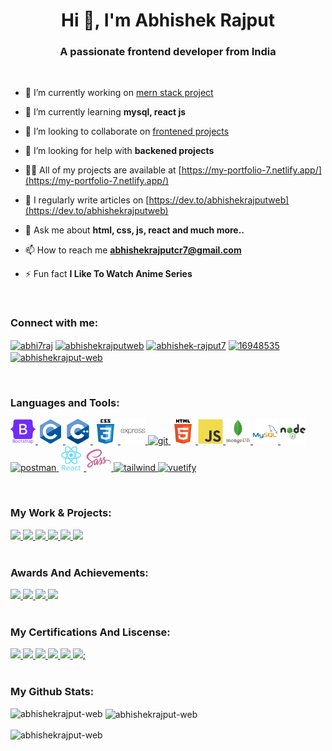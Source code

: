 <h1 align="center">Hi 👋, I'm Abhishek Rajput</h1>
<h3 align="center">A passionate frontend developer from India</h3>
</br>

- 🔭 I’m currently working on [mern stack project](https://gym-management-system7.netlify.app/)

- 🌱 I’m currently learning **mysql, react js**

- 👯 I’m looking to collaborate on [frontened projects](https://films-relic.netlify.app/)

- 🤝 I’m looking for help with **backened projects**

- 👨‍💻 All of my projects are available at [https://my-portfolio-7.netlify.app/](https://my-portfolio-7.netlify.app/)

- 📝 I regularly write articles on [https://dev.to/abhishekrajputweb](https://dev.to/abhishekrajputweb)

- 💬 Ask me about **html, css, js, react and much more..**

- 📫 How to reach me **abhishekrajputcr7@gmail.com**

- ⚡ Fun fact **I Like To Watch Anime Series**

</br>

<h3 align="left">Connect with me:</h3>
<p align="left">
<a href="https://codepen.io/abhi7raj" target="blank"><img align="center" src="https://raw.githubusercontent.com/rahuldkjain/github-profile-readme-generator/master/src/images/icons/Social/codepen.svg" alt="abhi7raj" height="30" width="40" /></a>
<a href="https://dev.to/abhishekrajputweb" target="blank"><img align="center" src="https://raw.githubusercontent.com/rahuldkjain/github-profile-readme-generator/master/src/images/icons/Social/devto.svg" alt="abhishekrajputweb" height="30" width="40" /></a>
<a href="https://linkedin.com/in/abhishek-rajput7" target="blank"><img align="center" src="https://raw.githubusercontent.com/rahuldkjain/github-profile-readme-generator/master/src/images/icons/Social/linked-in-alt.svg" alt="abhishek-rajput7" height="30" width="40" /></a>
<a href="https://stackoverflow.com/users/16948535" target="blank"><img align="center" src="https://raw.githubusercontent.com/rahuldkjain/github-profile-readme-generator/master/src/images/icons/Social/stack-overflow.svg" alt="16948535" height="30" width="40" /></a>
<a href="https://codesandbox.com/abhishekrajput-web" target="blank"><img align="center" src="https://raw.githubusercontent.com/rahuldkjain/github-profile-readme-generator/master/src/images/icons/Social/codesandbox.svg" alt="abhishekrajput-web" height="30" width="40" /></a>
</p>

</br>

<h3 align="left">Languages and Tools:</h3>
<p align="left"> <a href="https://getbootstrap.com" target="_blank" rel="noreferrer"> <img src="https://raw.githubusercontent.com/devicons/devicon/master/icons/bootstrap/bootstrap-plain-wordmark.svg" alt="bootstrap" width="40" height="40"/> </a> <a href="https://www.cprogramming.com/" target="_blank" rel="noreferrer"> <img src="https://raw.githubusercontent.com/devicons/devicon/master/icons/c/c-original.svg" alt="c" width="40" height="40"/> </a> <a href="https://www.w3schools.com/cpp/" target="_blank" rel="noreferrer"> <img src="https://raw.githubusercontent.com/devicons/devicon/master/icons/cplusplus/cplusplus-original.svg" alt="cplusplus" width="40" height="40"/> </a> <a href="https://www.w3schools.com/css/" target="_blank" rel="noreferrer"> <img src="https://raw.githubusercontent.com/devicons/devicon/master/icons/css3/css3-original-wordmark.svg" alt="css3" width="40" height="40"/> </a> <a href="https://expressjs.com" target="_blank" rel="noreferrer"> <img src="https://raw.githubusercontent.com/devicons/devicon/master/icons/express/express-original-wordmark.svg" alt="express" width="40" height="40"/> </a> <a href="https://git-scm.com/" target="_blank" rel="noreferrer"> <img src="https://www.vectorlogo.zone/logos/git-scm/git-scm-icon.svg" alt="git" width="40" height="40"/> </a> <a href="https://www.w3.org/html/" target="_blank" rel="noreferrer"> <img src="https://raw.githubusercontent.com/devicons/devicon/master/icons/html5/html5-original-wordmark.svg" alt="html5" width="40" height="40"/> </a> <a href="https://developer.mozilla.org/en-US/docs/Web/JavaScript" target="_blank" rel="noreferrer"> <img src="https://raw.githubusercontent.com/devicons/devicon/master/icons/javascript/javascript-original.svg" alt="javascript" width="40" height="40"/> </a> <a href="https://www.mongodb.com/" target="_blank" rel="noreferrer"> <img src="https://raw.githubusercontent.com/devicons/devicon/master/icons/mongodb/mongodb-original-wordmark.svg" alt="mongodb" width="40" height="40"/> </a> <a href="https://www.mysql.com/" target="_blank" rel="noreferrer"> <img src="https://raw.githubusercontent.com/devicons/devicon/master/icons/mysql/mysql-original-wordmark.svg" alt="mysql" width="40" height="40"/> </a> <a href="https://nodejs.org" target="_blank" rel="noreferrer"> <img src="https://raw.githubusercontent.com/devicons/devicon/master/icons/nodejs/nodejs-original-wordmark.svg" alt="nodejs" width="40" height="40"/> </a> <a href="https://postman.com" target="_blank" rel="noreferrer"> <img src="https://www.vectorlogo.zone/logos/getpostman/getpostman-icon.svg" alt="postman" width="40" height="40"/> </a> <a href="https://reactjs.org/" target="_blank" rel="noreferrer"> <img src="https://raw.githubusercontent.com/devicons/devicon/master/icons/react/react-original-wordmark.svg" alt="react" width="40" height="40"/> </a> <a href="https://sass-lang.com" target="_blank" rel="noreferrer"> <img src="https://raw.githubusercontent.com/devicons/devicon/master/icons/sass/sass-original.svg" alt="sass" width="40" height="40"/> </a> <a href="https://tailwindcss.com/" target="_blank" rel="noreferrer"> <img src="https://www.vectorlogo.zone/logos/tailwindcss/tailwindcss-icon.svg" alt="tailwind" width="40" height="40"/> </a> <a href="https://vuetifyjs.com/en/" target="_blank" rel="noreferrer"> <img src="https://bestofjs.org/logos/vuetify.svg" alt="vuetify" width="40" height="40"/> </a> </p>

</br>

<h3 align="left">My Work & Projects:</h3>
<!-- ## 👷‍♂️ My Work & Projects: -->

<div>
<a href="https://react-youtube-app-clone.netlify.app">
<img src="https://i.imgur.com/mMPoUP7.jpg" width="30%"> 
</a>
<a href="https://shopnow-e-commerce-website.netlify.app">
<img src="https://i.imgur.com/VJTvCip.jpg" width=30%;>
</a>
<a href="https://films-relic.netlify.app">
<img src="https://github.com/user-attachments/assets/106d0cad-28e6-49cc-90b9-2d4c3f26343a" width="30%"> 
</a>
<a href="https://gym-master-7.netlify.app/">
<img src="https://github.com/user-attachments/assets/5b35d536-3b1a-424d-bd29-f75a8291080e" width=30%;> 
</a>
<a href="https://songs-search-app.netlify.app">
<img src="https://github.com/user-attachments/assets/da0964af-73c8-4840-ba2b-d85b3bbd6da0" width=30%;> 
</a>

<!-- <a href="https://film-relic.netlify.app">
<img src="https://i.imgur.com/wJngou5.jpg" width=30%;>
</a> -->
<!-- <a href="https://react-gym-exercises-app.netlify.app">
<img src="https://i.imgur.com/cBeesua.jpg" width=30%;>
</a> -->

<a href="https://responsive-game-website.netlify.app">
<img src="https://i.imgur.com/vP62BaX.jpg" width=30%>
</a>
</div>

</br>

<h3 align="left">Awards And Achievements:</h3>
<!-- ## 👷‍♂️ My Work & Projects: -->

<div>
<a href="https://drive.google.com/file/d/1sL117fR_mdHzhvCkO6GCH48im-Nmn_mW/view?usp=sharing">
<img src="https://imgur.com/bavQxGS.jpg" width="30%"> 
</a>
<a href="https://drive.google.com/file/d/1AneSmPoLcnR6TEG5HcX7hYKN_htyWUHp/view?usp=sharing">
<img src="https://imgur.com/BQJlEER.jpg" width=30%;> 
</a>
<a href="https://drive.google.com/file/d/1yHUPF5mBfso2n5cz9TcNbR8J5pW7Y8U2/view?usp=sharing">
<img src="https://imgur.com/GkRM8BB.jpg" width=30%;>
</a>
<a href="https://drive.google.com/file/d/1mIxrOflzj9Eb1td_zzuL_wQCcD64gtqA/view?usp=sharing">
<img src="https://imgur.com/06LJoDK.jpg" width=30%;>
</a>
  
</div>

</br>


<h3 align="left"> My Certifications And Liscense:</h3>
<!-- ## 🥉 My Certifications And Liscense: -->
<div>
<a href="https://coursera.org/share/8620d99a2cfc9a9a0705efce3232c98e">
<img src="https://i.imgur.com/VSPkh2a.png" width=30%>
</a>
<a href="https://www.udemy.com/certificate/UC-e274f32e-38ee-417c-9a6d-df438ba1703d/">
<img src="https://i.imgur.com/n6Mff7x.png" width=30%>
</a>
<a href="https://drive.google.com/file/d/15sndDgxCY-TNR3QwgDkmBFOEmoMGbJpb/view?usp=sharing">
<img src="https://i.imgur.com/hWNKukW.png" width=30%>
</a>
<a href="https://drive.google.com/file/d/1ELxH11Ey_GckN2MA_kV0xc8Ou3lYecKN/view?usp=sharing">
<img src="https://i.imgur.com/NDeub5d.png" width=30%> 
</a>
<a href="https://coursera.org/share/18a8fa1eda94ef66d0b6d8c59b0c9c6b">
<img src="https://i.imgur.com/tIn2sRJ.jpg" width=30%> 
</a>
<a href="https://www.udemy.com/certificate/UC-89a3eeee-5980-470f-a4d5-c12c2d32a52d/">
<img src="https://i.imgur.com/zmr7ylH.png" width=30%>; 
</a>
</div>

</br>

<h3 align="left"> My Github Stats:</h3>

<p><img align="left" src="https://github-readme-stats.vercel.app/api/top-langs?username=abhishekrajput-web&show_icons=true&locale=en&layout=compact" alt="abhishekrajput-web" /></p>

<p>&nbsp;<img align="center" src="https://github-readme-stats.vercel.app/api?username=abhishekrajput-web&show_icons=true&locale=en" alt="abhishekrajput-web" /></p>

<p><img align="center" src="https://github-readme-streak-stats.herokuapp.com/?user=abhishekrajput-web&" alt="abhishekrajput-web" /></p>
